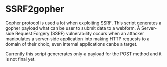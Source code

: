 # SSRF2gopher
Gopher protocol is used a lot when exploiting SSRF. This script generates a gopher payload what can be user to submit data to a webform.
A Server-side Request Forgery (SSRF) vulnerability occurs when an attacker manipulates a server-side application into making HTTP requests to a domain of their choic, even internal applications canbe a target.


Currently this script genererates only a payload for the POST method and it is not final yet.
